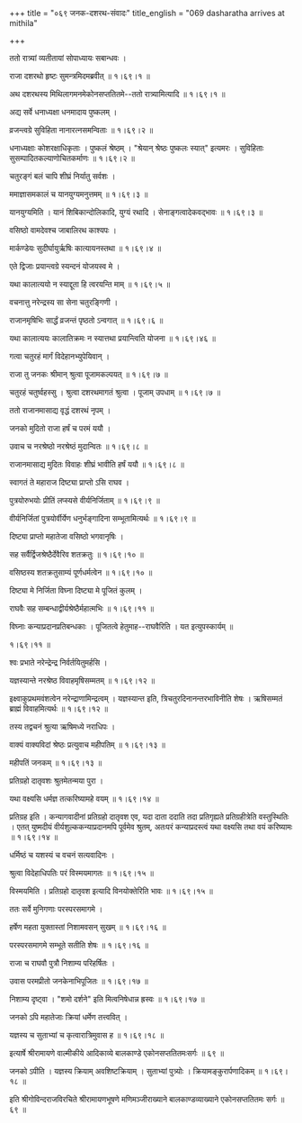 +++
title = "०६९ जनक-दशरथ-संवादः"
title_english = "069 dasharatha arrives at mithila"

+++


ततो रात्र्यां व्यतीतायां सोपाध्यायः सबान्धवः ।  

राजा दशरथो हृष्टः सुमन्त्रमिदमब्रवीत्  ॥  १।६९।१  ॥   

अथ दशरथस्य मिथिलागमनमेकोनसप्ततितमे--ततो रात्र्यामित्यादि  ॥  १।६९।१  ॥   

  

अद्य सर्वे धनाध्यक्षा धनमादाय पुष्कलम् ।  

व्रजन्त्वग्रे सुविहिता नानारत्नसमन्विताः  ॥  १।६९।२  ॥   

धनाध्यक्षाः कोशरक्षाधिकृताः । पुष्कलं श्रेष्ठम् । "श्रेयान् श्रेष्ठः
पुष्कलः स्यात्" इत्यमरः । सुविहिताः सुसम्पादितकल्याणोचितकर्माणः  ॥ 
१।६९।२  ॥   

  

चतुरङ्गं बलं चापि शीघ्रं निर्यातु सर्वशः ।  

ममाज्ञासमकालं च यानयुग्यमनुत्तमम्  ॥  १।६९।३  ॥   

यानयुग्यमिति । यानं शिबिकान्दोलिकादि, युग्यं रथादि ।
सेनाङ्गत्वादेकवद्भावः  ॥  १।६९।३  ॥   

  

वसिष्ठो वामदेवश्च जाबालिरथ काश्यपः ।  

मार्कण्डेयः सुदीर्घायुर्ऋषिः कात्यायनस्तथा  ॥  १।६९।४  ॥   

एते द्विजाः प्रयान्त्वग्रे स्यन्दनं योजयस्व मे ।  

यथा कालात्ययो न स्याद्दूता हि त्वरयन्ति माम्  ॥  १।६९।५  ॥   

वचनात्तु नरेन्द्रस्य सा सेना चतुरङ्गिणी ।  

राजानमृषिभिः सार्द्धं व्रजन्तं पृष्ठतो ऽन्वगात्  ॥  १।६९।६  ॥   

यथा कालात्ययः कालातिक्रमः न स्यात्तथा प्रयान्त्विति योजना  ॥  १।६९।४६
 ॥   

  

गत्वा चतुरहं मार्गं विदेहानभ्युपेयिवान् ।  

राजा तु जनकः श्रीमान् श्रुत्वा पूजामकल्पयत्  ॥  १।६९।७  ॥   

चतुरहं चतुर्ष्वहस्सु । श्रुत्वा दशरथमागतं श्रुत्वा । पूजाम् उपधाम्  ॥ 
१।६९।७  ॥   

  

ततो राजानमासाद्य वृद्धं दशरथं नृपम् ।  

जनको मुदितो राजा हर्षं च परमं ययौ ।  

उवाच च नरश्रेष्ठो नरश्रेष्ठं मुदान्वितः  ॥  १।६९।८  ॥   

राजानमासाद्य मुदितः विवाहः शीघ्रं भावीति हर्षं ययौ  ॥  १।६९।८  ॥   

  

स्वागतं ते महाराज दिष्ट्या प्राप्तो ऽसि राघव ।  

पुत्रयोरुभयोः प्रीतिं लप्स्यसे वीर्यनिर्जिताम्  ॥  १।६९।९  ॥   

वीर्यनिर्जितां पुत्रयोर्वीर्येण धनुर्भङ्गादिना सम्भूतामित्यर्थः  ॥ 
१।६९।९  ॥   

  

दिष्ट्या प्राप्तो महातेजा वसिष्ठो भगवानृषिः ।  

सह सर्वैर्द्विजश्रेष्ठैर्देवैरिव शतक्रतुः  ॥  १।६९।१०  ॥   

वसिष्ठस्य शतक्रतुसाम्यं पूर्णधर्मत्वेन  ॥  १।६९।१०  ॥   

  

दिष्ट्या मे निर्जिता विघ्ना दिष्ट्या मे पूजितं कुलम् ।  

राघवैः सह सम्बन्धाद्वीर्यश्रेष्ठैर्महात्मभिः  ॥  १।६९।११  ॥   

विघ्नाः कन्याप्रदानप्रतिबन्धकाः । पूजितत्वे हेतुमाह--राघवैरिति । यत
इत्युपस्कार्यम्  ॥   

१।६९।११  ॥   

  

श्वः प्रभाते नरेन्द्रेन्द्र निर्वर्तयितुमर्हसि ।  

यज्ञस्यान्ते नरश्रेष्ठ विवाहमृषिसम्मतम्  ॥  १।६९।१२  ॥   

इक्ष्वाकुप्रथमवंशत्वेन नरेन्द्राणामिन्द्रत्वम् । यज्ञस्यान्त इति,
त्रिचतुरदिनानन्तरभाविनीति शेषः । ऋषिसम्मतं ब्राह्मं विवाहमित्यर्थः  ॥ 
१।६९।१२  ॥   

  

तस्य तद्वचनं श्रुत्या ऋषिमध्ये नराधिपः ।  

वाक्यं वाक्यविदां श्रेष्ठः प्रत्युवाच महीपतिम्  ॥  १।६९।१३  ॥   

महीपतिं जनकम्  ॥  १।६९।१३  ॥   

  

प्रतिग्रहो दातृवशः श्रुतमेतन्मया पुरा ।  

यथा वक्ष्यसि धर्मज्ञ तत्करिष्यामहे वयम्  ॥  १।६९।१४  ॥   

प्रतिग्रह इति । कन्यागवादीनां प्रतिग्रहो दातृवश एव, यदा दाता ददाति तदा
प्रतिगृह्यते प्रतिग्रहीत्रेति वस्तुस्थितिः । एतत् युष्मदीयं
वीर्यशुल्ककन्याप्रदानमपि पूर्वमेव श्रुतम्, अतःपरं कन्याप्रदस्त्वं यथा
वक्ष्यसि तथा वयं करिष्यामः  ॥  १।६९।१४  ॥   

  

धर्मिष्ठं च यशस्यं च वचनं सत्यवादिनः ।  

श्रुत्वा विदेहाधिपतिः परं विस्मयमागतः  ॥  १।६९।१५  ॥   

विस्मयमिति । प्रतिग्रहो दातृवश इत्यादि विनयोक्तेरिति भावः  ॥  १।६९।१५
 ॥   

  

ततः सर्वे मुनिगणाः परस्परसमागमे ।  

हर्षेण महता युक्तास्तां निशामवसन् सुखम्  ॥  १।६९।१६  ॥   

परस्परसमागमे सम्भूते सतीति शेषः  ॥  १।६९।१६  ॥   

  

राजा च राघवौ पुत्रौ निशाम्य परिहर्षितः ।  

उवास परमप्रीतो जनकेनाभिपूजितः  ॥  १।६९।१७  ॥   

निशाम्य दृष्ट्वा । "शमो दर्शने" इति मित्वनिषेधान्न ह्रस्वः  ॥  १।६९।१७
 ॥   

  

जनको ऽपि महातेजाः क्रियां धर्मेण तत्त्ववित् ।  

यज्ञस्य च सुताभ्यां च कृत्वारात्रिमुवास ह  ॥  १।६९।१८  ॥   

इत्यार्षे श्रीरामायणे वाल्मीकीये आदिकाव्ये बालकाण्डे एकोनसप्ततितमःसर्गः
 ॥  ६९  ॥   

जनको ऽपीति । यज्ञस्य क्रियाम् अवशिष्टक्रियाम् । सुताभ्यां पुत्र्योः ।
क्रियामङ्कुरार्पणादिकम्  ॥  १।६९।१८  ॥   

इति श्रीगोविन्दराजविरचिते श्रीरामायणभूषणे मणिमञ्जीराख्याने
बालकाण्डव्याख्याने एकोनसप्ततितमः सर्गः  ॥  ६९  ॥   

  


